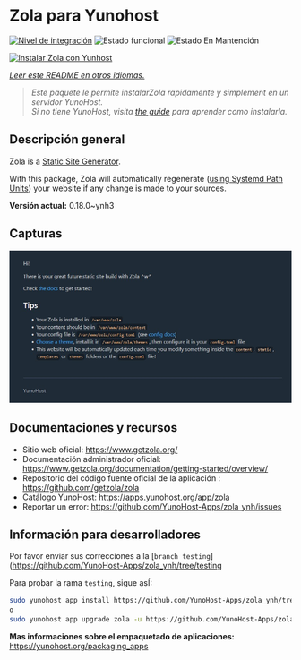<!--
Este archivo README esta generado automaticamente<https://github.com/YunoHost/apps/tree/master/tools/readme_generator>
No se debe editar a mano.
-->

# Zola para Yunohost

[![Nivel de integración](https://dash.yunohost.org/integration/zola.svg)](https://dash.yunohost.org/appci/app/zola) ![Estado funcional](https://ci-apps.yunohost.org/ci/badges/zola.status.svg) ![Estado En Mantención](https://ci-apps.yunohost.org/ci/badges/zola.maintain.svg)

[![Instalar Zola con Yunhost](https://install-app.yunohost.org/install-with-yunohost.svg)](https://install-app.yunohost.org/?app=zola)

*[Leer este README en otros idiomas.](./ALL_README.md)*

> *Este paquete le permite instalarZola rapidamente y simplement en un servidor YunoHost.*  
> *Si no tiene YunoHost, visita [the guide](https://yunohost.org/install) para aprender como instalarla.*

## Descripción general

Zola is a [Static Site Generator](https://en.wikipedia.org/wiki/Static_site_generator).

With this package, Zola will automatically regenerate ([using Systemd Path Units](https://www.putorius.net/systemd-path-units.html)) your website if any change is made to your sources.


**Versión actual:** 0.18.0~ynh3

## Capturas

![Captura de Zola](./doc/screenshots/zola-screenshot.jpg)

## Documentaciones y recursos

- Sitio web oficial: <https://www.getzola.org/>
- Documentación administrador oficial: <https://www.getzola.org/documentation/getting-started/overview/>
- Repositorio del código fuente oficial de la aplicación : <https://github.com/getzola/zola>
- Catálogo YunoHost: <https://apps.yunohost.org/app/zola>
- Reportar un error: <https://github.com/YunoHost-Apps/zola_ynh/issues>

## Información para desarrolladores

Por favor enviar sus correcciones a la [`branch testing`](https://github.com/YunoHost-Apps/zola_ynh/tree/testing

Para probar la rama `testing`, sigue asÍ:

```bash
sudo yunohost app install https://github.com/YunoHost-Apps/zola_ynh/tree/testing --debug
o
sudo yunohost app upgrade zola -u https://github.com/YunoHost-Apps/zola_ynh/tree/testing --debug
```

**Mas informaciones sobre el empaquetado de aplicaciones:** <https://yunohost.org/packaging_apps>
